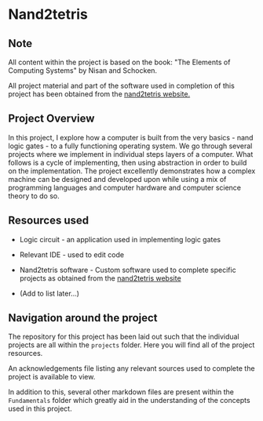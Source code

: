 # Nand2tetris #

## Note ##
All content within the project is based on the book: "The Elements of Computing Systems" by Nisan and Schocken. 

All project material and part of the software used in completion of this project has been obtained from the [nand2tetris website.](https://www.nand2tetris.org/)

## Project Overview ##
In this project, I explore how a computer is built from the very basics - nand logic gates - to a fully functioning operating system. We go through several projects where we implement in individual steps layers of a computer. What follows is a cycle of implementing, then using abstraction in order to build on the implementation. The project excellently demonstrates how a complex machine can be designed and developed upon while using a mix of programming languages and computer hardware and computer science theory to do so.

## Resources used ##
- Logic circuit - an application used in implementing logic gates

- Relevant IDE - used to edit code

- Nand2tetris software - Custom software used to complete specific projects as obtained from the [nand2tetris website](https://www.nand2tetris.org/)

- (Add to list later...)

## Navigation around the project ##

The repository for this project has been laid out such that the individual projects are all within the `projects` folder. Here you will find all of the project resources.

An acknowledgements file listing any relevant sources used to complete the project is available to view.

In addition to this, several other markdown files are present within the `Fundamentals` folder which greatly aid in the understanding of the concepts used in this project.